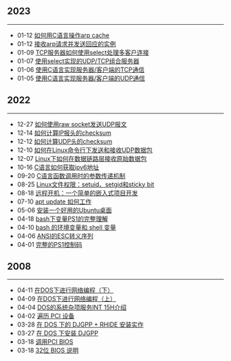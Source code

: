 <!--
该文档用于hashnode博客的文章归档页面
-->
## 2023
----
* 01-12 [如何用C语言操作arp cache](/0014-handling-arp-cache/)
* 01-12 [接收arp请求并发送回应的实例](/0007-recv-arp-request-and-reply/)
* 01-09 [TCP服务器如何使用select处理多客户连接](/0011-handling-multiple-clients-on-server-with-select/)
* 01-07 [使用select实现的UDP/TCP组合服务器](/0010-tcp-and-udp-server-using-select/)
* 01-06 [使用C语言实现服务器/客户端的TCP通信](/0012-tcp-server-client-implementation-in-c/)
* 01-05 [使用C语言实现服务器/客户端的UDP通信](/0013-udp-server-client-implementation-in-c/)

## 2022
----
* 12-27 [如何使用raw socket发送UDP报文](/0006-send-udp-with-raw-socket/)
* 12-14 [如何计算IP报头的checksum](/0004-checksum-of-ip-header/)
* 12-12 [如何计算UDP头的checksum](/0003-checksum-of-udp-header/)
* 12-10 [如何在Linux命令行下发送和接收UDP数据包](/0005-send-udp-via-linux-cli/)
* 12-07 [Linux下如何在数据链路层接收原始数据包](/0002-link-layer-programming/)
* 10-16 [C语言如何获取ipv6地址](/0001-how-to-get-ipv6-in-c/)
* 09-20 [C语言函数调用时的参数传递机制](/0001-parameters-passing-mechanism/)
* 08-25 [Linux文件权限：setuid、setgid和sticky bit](/0012-setuid/)
* 08-18 [远程开机：一个简单的嵌入式项目开发](/0001-wake-on-lan/)
* 07-10 [apt update 如何工作](/0008-apt-update-ubuntu/)
* 05-06 [安装一个好用的Ubuntu桌面](/0007-ubuntu-desktop/)
* 04-18 [bash下变量PS1的完整理解](/0004-setup-ps1/)
* 04-10 [bash 的环境变量和 shell 变量](0001-environment-variables-and-shell-variables/)
* 04-06 [ANSI的ESC转义序列](/0003-ansi-escape-code/)
* 04-01 [完整的PS1控制码](/0002-ps1-control-codes/)

## 2008
----
* 04-11 [在DOS下进行网络编程（下）](/0008-network-programming-on-dos-2/)
* 04-09 [在DOS下进行网络编程（上）](/0007-network-programming-on-dos-1/)
* 04-04 [DOS的系统杂项服务INT 15H介绍](/0006-dos-int15h-introduction/)
* 04-02 [遍历 PCI 设备](/0005-traverse-pci-devices/)
* 03-28 [在 DOS 下的 DJGPP + RHIDE 安装实作](/0004-install-djgpp-rhide-under-dos/)
* 03-27 [在 DOS 下安装 DJGPP](/0003-djgpp-installation/)
* 03-18 [调用PCI BIOS](/0002-invoking-pci-bios/)
* 03-18 [32位 BIOS 说明](/0001-32bit-bios-introduction/)
